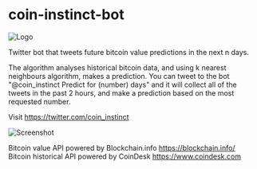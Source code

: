 # coin-instinct-bot
![Logo](https://raw.githubusercontent.com/ognjengt/coin-instinct-bot/master/assets/logo.png)

Twitter bot that tweets future bitcoin value predictions in the next n days.

The algorithm analyses historical bitcoin data, and using k nearest neighbours algorithm, makes a prediction. You can tweet to the bot "@coin_instinct Predict for (number) days" and it will collect all of the tweets in the past 2 hours, and make a prediction based on the most requested number.

Visit https://twitter.com/coin_instinct

![Screenshot](https://raw.githubusercontent.com/ognjengt/coin-instinct-bot/master/assets/shot1.JPG)


Bitcoin value API powered by Blockchain.info https://blockchain.info/ <br>
Bitcoin historical API powered by CoinDesk https://www.coindesk.com
